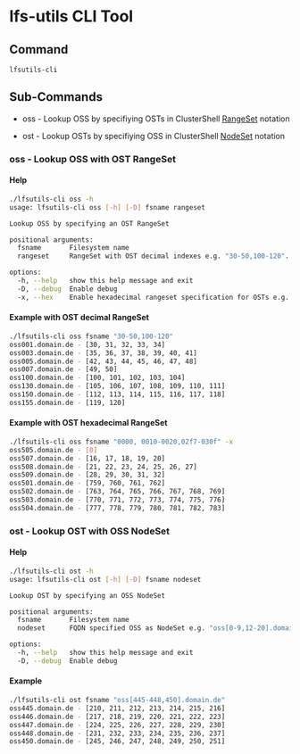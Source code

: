 # lfs-utils CLI Tool

## Command

`lfsutils-cli`

## Sub-Commands

* oss - Lookup OSS by specifiying OSTs in ClusterShell [RangeSet](https://clustershell.readthedocs.io/en/latest/api/NodeSet.html) notation

* ost - Lookup OSTs by specifiying OSS in ClusterShell [NodeSet](https://clustershell.readthedocs.io/en/latest/api/RangeSet.html) notation

### oss - Lookup OSS with OST RangeSet

#### Help

```bash
./lfsutils-cli oss -h
usage: lfsutils-cli oss [-h] [-D] fsname rangeset

Lookup OSS by specifying an OST RangeSet

positional arguments:
  fsname       Filesystem name
  rangeset     RangeSet with OST decimal indexes e.g. "30-50,100-120". For hexadecimal see -x/--hex option.

options:
  -h, --help   show this help message and exit
  -D, --debug  Enable debug
  -x, --hex    Enable hexadecimal rangeset specification for OSTs e.g. "0000, 00D6-00F1, 00FF-01A0"
```

#### Example with OST decimal RangeSet

```bash
./lfsutils-cli oss fsname "30-50,100-120"
oss001.domain.de - [30, 31, 32, 33, 34]
oss003.domain.de - [35, 36, 37, 38, 39, 40, 41]
oss005.domain.de - [42, 43, 44, 45, 46, 47, 48]
oss007.domain.de - [49, 50]
oss100.domain.de - [100, 101, 102, 103, 104]
oss130.domain.de - [105, 106, 107, 108, 109, 110, 111]
oss150.domain.de - [112, 113, 114, 115, 116, 117, 118]
oss155.domain.de - [119, 120]
```

#### Example with OST hexadecimal RangeSet

```bash
./lfsutils-cli oss fsname "0000, 0010-0020,02f7-030f" -x
oss505.domain.de - [0]
oss507.domain.de - [16, 17, 18, 19, 20]
oss508.domain.de - [21, 22, 23, 24, 25, 26, 27]
oss509.domain.de - [28, 29, 30, 31, 32]
oss501.domain.de - [759, 760, 761, 762]
oss502.domain.de - [763, 764, 765, 766, 767, 768, 769]
oss503.domain.de - [770, 771, 772, 773, 774, 775, 776]
oss504.domain.de - [777, 778, 779, 780, 781, 782, 783]
```

### ost - Lookup OST with OSS NodeSet

#### Help

```bash
./lfsutils-cli ost -h
usage: lfsutils-cli ost [-h] [-D] fsname nodeset

Lookup OST by specifying an OSS NodeSet

positional arguments:
  fsname       Filesystem name
  nodeset      FQDN specified OSS as NodeSet e.g. "oss[0-9,12-20].domain"

options:
  -h, --help   show this help message and exit
  -D, --debug  Enable debug
```

#### Example

```bash
./lfsutils-cli ost fsname "oss[445-448,450].domain.de"
oss445.domain.de - [210, 211, 212, 213, 214, 215, 216]
oss446.domain.de - [217, 218, 219, 220, 221, 222, 223]
oss447.domain.de - [224, 225, 226, 227, 228, 229, 230]
oss448.domain.de - [231, 232, 233, 234, 235, 236, 237]
oss450.domain.de - [245, 246, 247, 248, 249, 250, 251]
```
